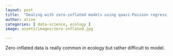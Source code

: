 ```yaml
---
layout: post
title:  "Dealing with zero-inflated models using quasi-Poisson regressions"
author: aline
categories: [ data-science, ecology ]
image: assets/images/zero-inflated.jpg

---
```


Zero-inflated data is really common in ecology but rather difficult to model.
